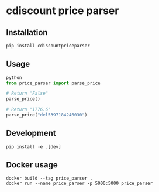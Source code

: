 # cdiscount price parser

## Installation
```python
pip install cdiscountpriceparser
```

## Usage
```python
python
from price_parser import parse_price

# Return "False"
parse_price()

# Return "1776.6"
parse_price("del5397184246030")
```

## Development
```python
pip install -e .[dev]
```

## Docker usage
```
docker build --tag price_parser .
docker run --name price_parser -p 5000:5000 price_parser
```
